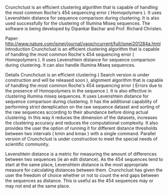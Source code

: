 Crunchclust is an efficient clustering algorithm that is capable of handling the most common Roche's 454 sequencing error ( Homopolymers ). It uses Levenshtein distance for sequence comparison during clustering. It is also used successfully for the clustering of Illumina Miseq sequences. The software is being developed by Dipankar Bachar and Prof. Richard Christen.

Paper: http://www.nature.com/ismej/journal/vaop/ncurrent/full/ismej201284a.html
Introduction
Crunchclust is an efficient clustering algorithm that is capable of handling the most common Roche's 454 sequencing error ( Homopolymers ). It uses Levenshtein distance for sequence comparison during clustering. It can also handle Illumina Miseq sequences.

Details
Crunchclust is an efficient clustering ( Search version is under construction and will be released soon ), alignment algorithm that is capable of handling the most common Roche's 454 sequencing error ( Errors due to the presence of Homopolymers in the sequence ). It is also effective in clustering illumina miseq sequences. It uses Levenshtein distance for sequence comparison during clustering. It has the additional capability of performing strict dereplication on the raw sequence dataset and sorting of the raw sequences according to their abundance before doing actual clustering. In this way it reduces the dimension of the datasets, increases the clustering accuracy and reduces the computational complexity. It also provides the user the option of running it for different distance thresholds between two intervals ( kmin and kmax ) with a single command. Parallel version of Crunchclust is under construction to meet the special needs of scientific community.

Levenshtein distance is a metric for measuring the amount of differences between two sequences (ie an edit distance). As the 454 sequences tend to start at the same place, Levenshtein distance is the most appropriate measure for calculating distances between them.
Crunchclust has given the user the freedom of choice whether or not to count the end gaps between the sequences as distance. This is useful as the 454 sequences may or may not end at the same place.
